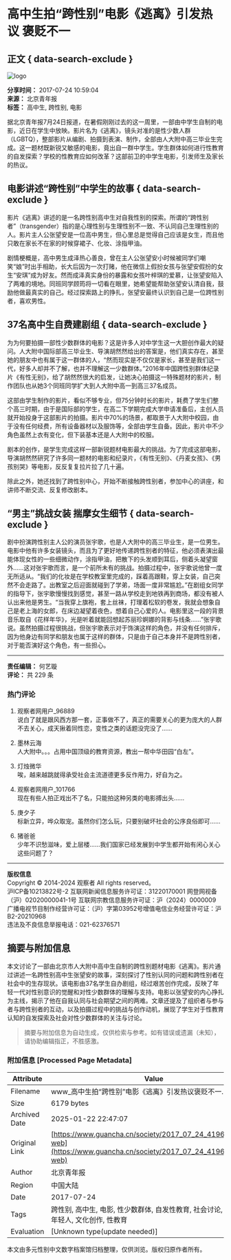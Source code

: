 # 高中生拍“跨性别”电影《逃离》引发热议 褒贬不一

## 正文 { data-search-exclude }


![logo](https://i.guancha.cn/vip-diamond.gif)

**分享时间：** 2017-07-24 10:59:04  
**来源：** 北京青年报  
**标签：** 高中生, 跨性别, 电影  

据北京青年报7月24日报道，在暑假刚刚过去的这一周里，一部由中学生自制的电影，近日在学生中放映。影片名为《逃离》，镜头对准的是性少数人群（LGBTQ），整部影片从编剧、拍摄到表演、制作，全部由人大附中高三毕业生完成。这一题材既新锐又敏感的电影，竟出自一群中学生。学生群体如何进行性教育的自发探索？学校的性教育应如何改革？这部前卫的中学生电影，引发师生及家长的热议。

## 电影讲述“跨性别”中学生的故事 { data-search-exclude }

影片《逃离》讲述的是一名跨性别高中生对自我性别的探索。所谓的“跨性别者”（transgender）指的是心理性别与生理性别不一致、不认同自己生理性别的人。影片主人公张望安是一位高中男生，但心里总是觉得自己应该是女生，而且他只敢在家长不在家的时候穿裙子、化妆、涂指甲油。

剧情梗概是，高中男生成泽热心善良，曾在主人公张望安小时候被同学们嘲笑“娘”时出手相助，长大后因为一次打赌，他在微信上假扮女孩与张望安假扮的女生“安琪”成为好友。然而成泽真实身份的暴露和女孩叶梓琪的爱慕，让张望安陷入了两难的境地。同班同学顾筠将一切看在眼里，她希望能帮助张望安认清自我，鼓励他做最真实的自己。经过探索路上的挣扎，张望安最终认识到自己是一位跨性别者，喜欢男性。

## 37名高中生自费建剧组 { data-search-exclude }

为为何要拍摄一部性少数群体的电影？这是许多人对中学生这一大胆创作最大的疑问。人大附中国际部高三毕业生、导演胡然然给出的答案是，他们真实存在，甚至她的朋友中也有属于这一群体的人，“然而现实是不仅仅是家长，甚至是我们这一代，好多人却并不了解，也并不理解这一少数群体。”2016年中国跨性别群体纪录片《有性无别》，给了胡然然很大的启发，让她决心拍摄这一特殊题材的影片，制作团队也从她3个同班同学扩大到人大附中高一到高三37名成员。

这部由学生制作的影片，看似不够专业，但75分钟时长的影片，耗费了学生们整个高三时期，由于是国际部的学生，在高二下学期完成大学申请准备后，主创人员就开始投身于这部影片的拍摄。影片中70%的场景，都取景于人大附中校园，由于没有任何经费，所有设备器材以及服饰等，全部由学生自备。因此，影片中不少角色虽然上衣有变化，但下装基本还是人大附中的校服。

剧本的创作，是学生完成这样一部新锐题材电影最大的挑战。为了完成这部电影，导演胡然然研究了许多同一题材的电影和纪录片，《有性无别》、《丹麦女孩》、《男孩别哭》等电影，反反复复拉片拉了几十遍。

除此之外，她还找到了跨性别中心，开始不断接触跨性别者，参加中心的讲座，和讲师不断交流、反复修改剧本。

## “男主”挑战女装 揣摩女生细节 { data-search-exclude }

剧中扮演跨性别主人公的演员张宇歌，也是人大附中的高三毕业生，是一位男生。电影中他有许多女装镜头，而且为了更好地传递跨性别者的特征，他必须表演出最能体现女性的一些细微动作，涂指甲油，把散下的头发顺到耳后，侧着头凝望窗外……这对张宇歌而言，是一个前所未有的挑战。拍摄过程中，张宇歌说他曾一度无所适从。“我们的化妆是在学校教室里完成的，踩着高跟鞋，穿上女装，自己突然不会走路了。出教室之后迎面就碰到了学弟，场面一度非常尴尬。”在剧组女同学的指导下，张宇歌慢慢找到感觉，甚至一路从学校走到地铁再到商场，都没有被人认出来他是男生。“当我穿上旗袍，套上丝袜，打理着松软的卷发，我就会想象自己是老上海的女郎，在床边凝望着夜色，想着自己心爱的人。电影里这一段的背景音乐取自《花样年华》，光是听着就能回想起苏丽珍婀娜的背影与线条……”张宇歌说。虽然拍摄过程很挑战，但张宇歌表示对于饰演这样的角色，并没有任何排斥，因为他身边有同学和朋友也属于这样的群体，只是由于自己本身并不是跨性别者，对于能否演好这个角色，有一些担心。

---

**责任编辑：** 何艺璇  
**评论：** 共 229 条  

### 热门评论
1. 观察者网用户_96889  
   说白了就是跟风西方那一套，正事做不了，真正的需要关心的更为庞大的人群不去关心，成天揪着同性恋，变性之类的话题没完没了……

2. 墨林云海  
   人大附中。。。占用中国顶级的教育资源，教出一帮中华田园“白左”。

3. 灯烛微华  
   唉，越来越跳就得承受社会主流道德更多反作用力，好自为之。

4. 观察者网用户_101766  
   现在有些人拍正戏出不了名，只能拍这种另类的电影搏出头……

5. 庚夕子  
   标新立异，哗众取宠。虽然你们怎么玩，只要别破坏社会的公序良俗即可……

6. 猪爸爸  
   少年不识愁滋味，爱上层楼……我们国家已经发展到中学生都开始有闲心关心这些问题了？

---

**版权信息**  
Copyright © 2014-2024 观察者 All rights reserved。  
沪ICP备10213822号-2 互联网新闻信息服务许可证：31220170001 网登网视备（沪）02020000041-1号 互联网宗教信息服务许可证：沪（2024）0000009  
广播电视节目制作经营许可证：（沪）字第03952号增值电信业务经营许可证：沪B2-20210968  
违法及不良信息举报电话：021-62376571  

<!-- tcd_original_link https://www.guancha.cn/society/2017_07_24_419641.shtml?web -->


## 摘要与附加信息

<!-- tcd_abstract -->
本文讨论了一部由北京市人大附中高中生自制的跨性别题材电影《逃离》。影片通过讲述一名跨性别高中生张望安的故事，深刻探讨了性别认同的问题和跨性别者在社会中的生存现状。该电影由37名学生自办剧组，经过艰苦创作完成，反映了年轻一代对性别意识的觉醒和对性少数群体的理解与支持。电影以张望安的内心挣扎为主线，揭示了他在自我认同与社会期望之间的两难。文章还提及了组织者与参与者与跨性别者的互动，以及拍摄过程中的挑战与创作动机，展现了学生对于性教育认知的自发探索及社会对性少数群体的关注与讨论。
<!-- tcd_abstract_end -->

> 摘要与附加信息为自动生成，仅供检索与参考。如有错误或遗漏（未知），请协助编辑指正，不胜感激。

### 附加信息 [Processed Page Metadata]

| Attribute       | Value                                  |
|-----------------|----------------------------------------|
| Filename        | www_高中生拍“跨性别”电影《逃离》引发热议褒贬不一.md                             |
| Size            | 6179 bytes                           |
| Archived Date   | 2025-01-22 22:47:07                             |
| Original Link   | [https://www.guancha.cn/society/2017_07_24_419641.shtml?web](https://www.guancha.cn/society/2017_07_24_419641.shtml?web)                       |
| Author          | 北京青年报                               |
| Region          | 中国大陆                               |
| Date            | 2017-07-24                                 |
| Tags            | 跨性别, 高中生, 电影, 性少数群体, 自发性教育, 社会讨论, 性别认同, 年轻人, 文化创作, 性教育                                 |
| Evaluation            | [Unknown type(update needed)]                                 |
<!-- tcd_table_end -->

本文由多元性别中文数字档案馆归档整理，仅供浏览。版权归原作者所有。

